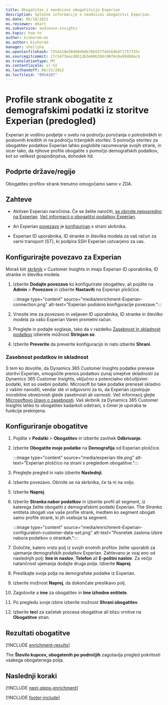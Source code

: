 ```yaml
---
title: Obogatitev z neodvisno obogatitvijo Experian
description: Splošne informacije o neodvisni obogatitvi Experian.
ms.date: 06/10/2022
ms.reviewer: mhart
ms.subservice: audience-insights
ms.topic: how-to
author: kishorem-ms
ms.author: kishorem
manager: shellyha
ms.openlocfilehash: 735da18e584b0d9db76b557f4d16dbdf1757f33c
ms.sourcegitcommit: 27c5473eecd851263e60b2b6c96f6c0a99d68acb
ms.translationtype: MT
ms.contentlocale: sl-SI
ms.lasthandoff: 06/13/2022
ms.locfileid: "8954107"
---
```

# <a name="enrich-customer-profiles-with-demographics-from-experian-preview"></a>Profile strank obogatite z demografskimi podatki iz storitve Experian (predogled)

Experian je vodilno podjetje v svetu na področju poročanja o potrošniških in poslovnih kreditih in na področju trženjskih storitev. S pomočjo storitev za obogatitev podatkov Experian lahko poglobite razumevanje svojih strank, in sicer tako, da njihove profile obogatite s pomočjo demografskih podatkov, kot so velikost gospodinjstva, dohodek itd.

## <a name="supported-countriesregions"></a>Podprte države/regije

Obogatitev profilov strank trenutno omogočamo samo v ZDA.

## <a name="prerequisites"></a>Zahteve

- Aktiven Experian naročnina. Če se želite naročiti, [se obrnite neposredno na Experian](https://www.experian.com/marketing-services/contact). [Več informacij o obogatitvi podatkov Experian](https://www.experian.com/marketing-services/microsoft?cmpid=ems_web_mci_cdppage).

- An Experian [povezavo](connections.md) je [konfiguriran](#configure-the-connection-for-experian) s strani skrbnika.

- Experian ID uporabnika, ID stranke in številka modela za vaš račun za varni transport (ST), ki podpira SSH Experian ustvarjeno za vas.

## <a name="configure-the-connection-for-experian"></a>Konfigurirajte povezavo za Experian

Moraš biti [skrbnik](permissions.md#admin) v Customer Insights in imajo Experian ID uporabnika, ID stranke in številka modela.

1. Izberite **Dodajte povezavo** ko konfigurirate obogatitev, ali pojdite na **Admin** > **Povezave** in izberite **Nastaviti** na Experian ploščice.

   :::image type="content" source="media/enrichment-Experian-connection.png" alt-text="Experian podokno konfiguracije povezave.":::

1. Vnesite ime za povezavo in veljaven ID uporabnika, ID stranke in številko modela za vašo Experian Varen prometni račun.

1. Preglejte in podajte soglasje, tako da v razdelku [Zasebnost in skladnost podatkov](#data-privacy-and-compliance) izberete možnost **Strinjam se**.

1. Izberite **Preverite** da preverite konfiguracijo in nato izberite **Shrani**.

### <a name="data-privacy-and-compliance"></a>Zasebnost podatkov in skladnost

S tem ko dovolite, da Dynamics 365 Customer Insights podatke prenese storitvi Experian, omogočite prenos podatkov zunaj omejitve skladnosti za Dynamics 365 Customer Insights, vključno s potencialno občutljivimi podatki, kot so osebni podatki. Microsoft bo take podatke prenesel skladno z vašimi navodili, vendar ste vi odgovorni za to, da Experian izpolnjuje morebitne obveznosti glede zasebnosti ali varnosti. Več informacij glejte [Microsoftovo izjavo o zasebnosti](https://go.microsoft.com/fwlink/?linkid=396732). Vaš skrbnik za Dynamics 365 Customer Insights lahko to obogatitev kadarkoli odstrani, s čimer je uporaba te funkcije prekinjena.

## <a name="configure-the-enrichment"></a>Konfiguriranje obogatitve

1. Pojdite v **Podatki** > **Obogatitev** in izberite zavihek **Odkrivanje**.

1. Izberite **Obogatite moje podatke** na **Demografija** od Experian ploščice.

   :::image type="content" source="media/experian-tile.png" alt-text="Experian ploščico na strani s pregledom obogatitve.":::

1. Preglejte pregled in nato izberite **Naslednji**.

1. Izberite povezavo. Obrnite se na skrbnika, če ta ni na voljo.

1. Izberite **Naprej**.

1. Izberite **Stranka nabor podatkov** in izberite profil ali segment, iz katerega želite obogatiti z demografskimi podatki Experian. The *Stranka* entiteta obogati vse vaše profile strank, medtem ko segment obogati samo profile strank, ki jih vsebuje ta segment.

    :::image type="content" source="media/enrichment-Experian-configuration-customer-data-set.png" alt-text="Posnetek zaslona izbire nabora podatkov o strankah.":::

1. Določite, katero vrsto polj iz svojih enotnih profilov želite uporabiti za ujemanje demografskih podatkov Experian. Zahtevano je vsaj eno od naslednjih polj: **Ime in naslov**, **Telefon** ali **E-poštni naslov**. Za večjo natančnost ujemanja dodajte druga polja. Izberite **Naprej**.

1. Preslikajte svoja polja na demografske podatke iz Experian.

1. Izberite možnost **Naprej**, da dokončate preslikavo polj.

1. Zagotovite a **ime** za obogatitev in **Ime izhodne entitete**.

1. Po pregledu svoje izbire izberite možnost **Shrani obogatitev**.

1. Izberite **teci** za začetek procesa obogatitve ali blizu vrnitve na **Obogatitve** stran.

## <a name="enrichment-results"></a>Rezultati obogatitve

[!INCLUDE [enrichment-results](includes/enrichment-results.md)]

The **Število kupcev, obogatenih po področjih** zagotavlja pregled pokritosti vsakega obogatenega polja.

## <a name="next-steps"></a>Naslednji koraki

[!INCLUDE [next-steps-enrichment](includes/next-steps-enrichment.md)]

[!INCLUDE [footer-include](includes/footer-banner.md)]
